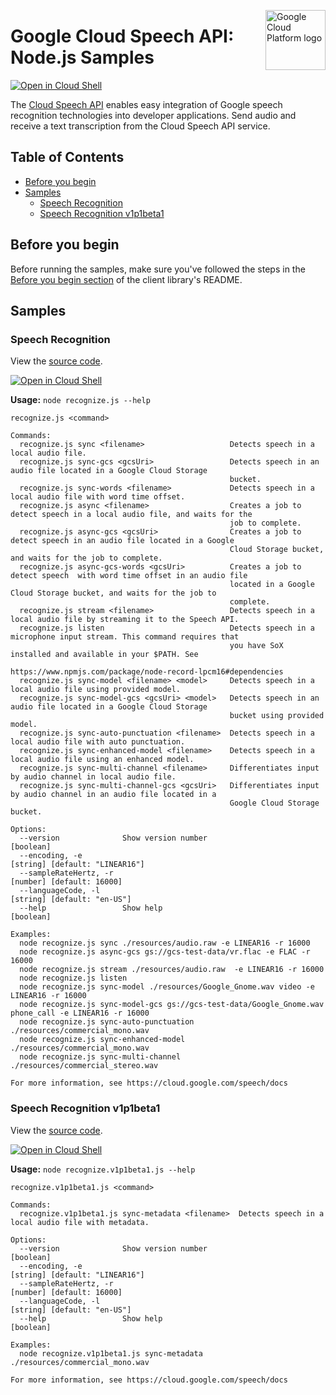 [//]: # "This README.md file is auto-generated, all changes to this file will be lost."
[//]: # "To regenerate it, use `npm run generate-scaffolding`."
<img src="https://avatars2.githubusercontent.com/u/2810941?v=3&s=96" alt="Google Cloud Platform logo" title="Google Cloud Platform" align="right" height="96" width="96"/>

# Google Cloud Speech API: Node.js Samples

[![Open in Cloud Shell][shell_img]][shell_link]

The [Cloud Speech API](https://cloud.google.com/speech/docs) enables easy integration of Google speech recognition technologies into developer applications. Send audio and receive a text transcription from the Cloud Speech API service.

## Table of Contents

* [Before you begin](#before-you-begin)
* [Samples](#samples)
  * [Speech Recognition](#speech-recognition)
  * [Speech Recognition v1p1beta1](#speech-recognition-v1p1beta1)

## Before you begin

Before running the samples, make sure you've followed the steps in the
[Before you begin section](../README.md#before-you-begin) of the client
library's README.

## Samples

### Speech Recognition

View the [source code][recognize_0_code].

[![Open in Cloud Shell][shell_img]](https://console.cloud.google.com/cloudshell/open?git_repo=https://github.com/googleapis/nodejs-speech&page=editor&open_in_editor=samples/recognize.js,samples/README.md)

__Usage:__ `node recognize.js --help`

```
recognize.js <command>

Commands:
  recognize.js sync <filename>                   Detects speech in a local audio file.
  recognize.js sync-gcs <gcsUri>                 Detects speech in an audio file located in a Google Cloud Storage
                                                 bucket.
  recognize.js sync-words <filename>             Detects speech in a local audio file with word time offset.
  recognize.js async <filename>                  Creates a job to detect speech in a local audio file, and waits for the
                                                 job to complete.
  recognize.js async-gcs <gcsUri>                Creates a job to detect speech in an audio file located in a Google
                                                 Cloud Storage bucket, and waits for the job to complete.
  recognize.js async-gcs-words <gcsUri>          Creates a job to detect speech  with word time offset in an audio file
                                                 located in a Google Cloud Storage bucket, and waits for the job to
                                                 complete.
  recognize.js stream <filename>                 Detects speech in a local audio file by streaming it to the Speech API.
  recognize.js listen                            Detects speech in a microphone input stream. This command requires that
                                                 you have SoX installed and available in your $PATH. See
                                                 https://www.npmjs.com/package/node-record-lpcm16#dependencies
  recognize.js sync-model <filename> <model>     Detects speech in a local audio file using provided model.
  recognize.js sync-model-gcs <gcsUri> <model>   Detects speech in an audio file located in a Google Cloud Storage
                                                 bucket using provided model.
  recognize.js sync-auto-punctuation <filename>  Detects speech in a local audio file with auto punctuation.
  recognize.js sync-enhanced-model <filename>    Detects speech in a local audio file using an enhanced model.
  recognize.js sync-multi-channel <filename>     Differentiates input by audio channel in local audio file.
  recognize.js sync-multi-channel-gcs <gcsUri>   Differentiates input by audio channel in an audio file located in a
                                                 Google Cloud Storage bucket.

Options:
  --version              Show version number                                                                   [boolean]
  --encoding, -e                                                                          [string] [default: "LINEAR16"]
  --sampleRateHertz, -r                                                                        [number] [default: 16000]
  --languageCode, -l                                                                         [string] [default: "en-US"]
  --help                 Show help                                                                             [boolean]

Examples:
  node recognize.js sync ./resources/audio.raw -e LINEAR16 -r 16000
  node recognize.js async-gcs gs://gcs-test-data/vr.flac -e FLAC -r 16000
  node recognize.js stream ./resources/audio.raw  -e LINEAR16 -r 16000
  node recognize.js listen
  node recognize.js sync-model ./resources/Google_Gnome.wav video -e LINEAR16 -r 16000
  node recognize.js sync-model-gcs gs://gcs-test-data/Google_Gnome.wav phone_call -e LINEAR16 -r 16000
  node recognize.js sync-auto-punctuation ./resources/commercial_mono.wav
  node recognize.js sync-enhanced-model ./resources/commercial_mono.wav
  node recognize.js sync-multi-channel ./resources/commercial_stereo.wav

For more information, see https://cloud.google.com/speech/docs
```

[recognize_0_docs]: https://cloud.google.com/speech/docs
[recognize_0_code]: recognize.js

### Speech Recognition v1p1beta1

View the [source code][recognize.v1p1beta1_1_code].

[![Open in Cloud Shell][shell_img]](https://console.cloud.google.com/cloudshell/open?git_repo=https://github.com/googleapis/nodejs-speech&page=editor&open_in_editor=samples/recognize.v1p1beta1.js,samples/README.md)

__Usage:__ `node recognize.v1p1beta1.js --help`

```
recognize.v1p1beta1.js <command>

Commands:
  recognize.v1p1beta1.js sync-metadata <filename>  Detects speech in a local audio file with metadata.

Options:
  --version              Show version number                                                                   [boolean]
  --encoding, -e                                                                          [string] [default: "LINEAR16"]
  --sampleRateHertz, -r                                                                        [number] [default: 16000]
  --languageCode, -l                                                                         [string] [default: "en-US"]
  --help                 Show help                                                                             [boolean]

Examples:
  node recognize.v1p1beta1.js sync-metadata ./resources/commercial_mono.wav

For more information, see https://cloud.google.com/speech/docs
```

[recognize.v1p1beta1_1_docs]: https://cloud.google.com/speech/docs
[recognize.v1p1beta1_1_code]: recognize.v1p1beta1.js

[shell_img]: https://gstatic.com/cloudssh/images/open-btn.png
[shell_link]: https://console.cloud.google.com/cloudshell/open?git_repo=https://github.com/googleapis/nodejs-speech&page=editor&open_in_editor=samples/README.md
